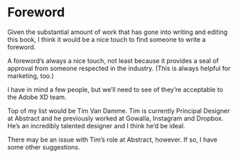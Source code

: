 Foreword
========

<!-- 152 Words -->

Given the substantial amount of work that has gone into writing and editing this book, I think it would be a nice touch to find someone to write a foreword.

A foreword’s always a nice touch, not least because it provides a seal of approval from someone respected in the industry. (This is always helpful for marketing, too.)

I have in mind a few people, but we’ll need to see of they’re acceptable to the Adobe XD team.

Top of my list would be Tim Van Damme. Tim is currently Principal Designer at Abstract and he previously worked at Gowalla, Instagram and Dropbox. He’s an incredibly talented designer and I think he’d be ideal.

There may be an issue with Tim’s role at Abstract, however. If so, I have some other suggestions.

<!--

We might also ask:

+ Dan Mall, SuperFriendly · https://danmall.me
+ Pete Smart, Fi · https://petesmart.co.uk
+ Wilson Miner, Stripe · https://wilsonminer.com

-->